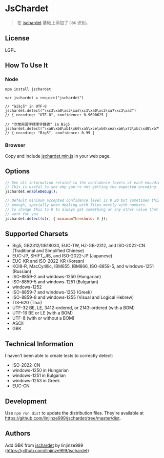 JsChardet
=========
> 在 [jschardet](https://github.com/aadsm/jschardet) 基础上添加了 `GBK` 识别。

License
-------

LGPL

How To Use It
-------------

### Node
```   
npm install jschardet
```

    var jschardet = require("jschardet")

    // "àíàçã" in UTF-8
    jschardet.detect("\xc3\xa0\xc3\xad\xc3\xa0\xc3\xa7\xc3\xa3")
    // { encoding: "UTF-8", confidence: 0.9690625 }

    // "次常用國字標準字體表" in Big5
    jschardet.detect("\xa6\xb8\xb1\x60\xa5\xce\xb0\xea\xa6\x72\xbc\xd0\xb7\xc7\xa6\x72\xc5\xe9\xaa\xed")
    // { encoding: "Big5", confidence: 0.99 }

### Browser
Copy and include [jschardet.min.js](https://github.com/linjinze999/jschardet/tree/master/dist/jschardet.min.js) in your web page.

Options
-------

```javascript
// See all information related to the confidence levels of each encoding.
// This is useful to see why you're not getting the expected encoding.
jschardet.enableDebug();

// Default minimum accepted confidence level is 0.20 but sometimes this is not
// enough, specially when dealing with files mostly with numbers.
// To change this to 0 to always get something or any other value that can
// work for you.
jschardet.detect(str, { minimumThreshold: 0 });
```

Supported Charsets
------------------

* Big5, GB2312/GB18030, EUC-TW, HZ-GB-2312, and ISO-2022-CN (Traditional and Simplified Chinese)
* EUC-JP, SHIFT_JIS, and ISO-2022-JP (Japanese)
* EUC-KR and ISO-2022-KR (Korean)
* KOI8-R, MacCyrillic, IBM855, IBM866, ISO-8859-5, and windows-1251 (Russian)
* ISO-8859-2 and windows-1250 (Hungarian)
* ISO-8859-5 and windows-1251 (Bulgarian)
* windows-1252
* ISO-8859-7 and windows-1253 (Greek)
* ISO-8859-8 and windows-1255 (Visual and Logical Hebrew)
* TIS-620 (Thai)
* UTF-32 BE, LE, 3412-ordered, or 2143-ordered (with a BOM)
* UTF-16 BE or LE (with a BOM)
* UTF-8 (with or without a BOM)
* ASCII
* GBK

Technical Information
---------------------

I haven't been able to create tests to correctly detect:

* ISO-2022-CN
* windows-1250 in Hungarian
* windows-1251 in Bulgarian
* windows-1253 in Greek
* EUC-CN

Development
-----------
Use `npm run dist` to update the distribution files. They're available at https://github.com/linjinze999/jschardet/tree/master/dist.

Authors
-------

Add GBK from [jschardet](https://github.com/aadsm/jschardet) by linjinze999 (https://github.com/linjinze999/jschardet)
